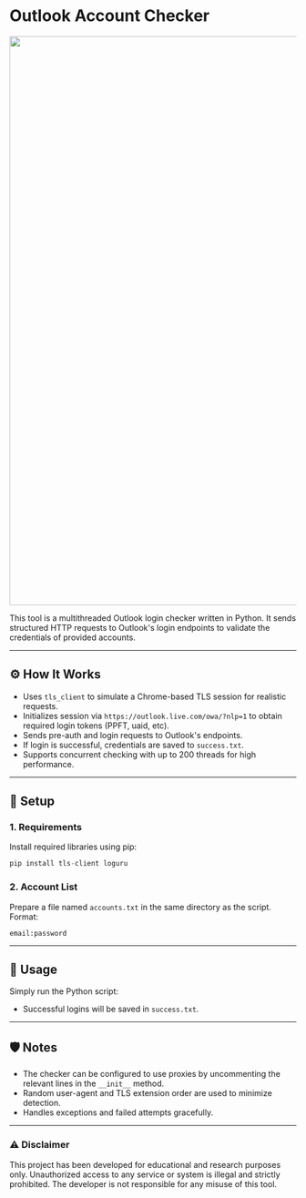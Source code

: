 # Outlook Account Checker

<img src="https://i.imgur.com/mBpk4e0.png" width="1000px">

This tool is a multithreaded Outlook login checker written in Python. It sends structured HTTP requests to Outlook's login endpoints to validate the credentials of provided accounts.

---

## ⚙️ How It Works

- Uses `tls_client` to simulate a Chrome-based TLS session for realistic requests.
- Initializes session via `https://outlook.live.com/owa/?nlp=1` to obtain required login tokens (PPFT, uaid, etc).
- Sends pre-auth and login requests to Outlook's endpoints.
- If login is successful, credentials are saved to `success.txt`.
- Supports concurrent checking with up to 200 threads for high performance.

---

## 📁 Setup

### 1. Requirements

Install required libraries using pip:
```python
pip install tls-client loguru
```

### 2. Account List

Prepare a file named `accounts.txt` in the same directory as the script. Format:
```
email:password
```

---

## 🚀 Usage

Simply run the Python script:
- Successful logins will be saved in `success.txt`.

---

## 🛡️ Notes

- The checker can be configured to use proxies by uncommenting the relevant lines in the `__init__` method.
- Random user-agent and TLS extension order are used to minimize detection.
- Handles exceptions and failed attempts gracefully.

---

### ⚠️ Disclaimer  

This project has been developed for educational and research purposes only. Unauthorized access to any service or system is illegal and strictly prohibited. The developer is not responsible for any misuse of this tool.
